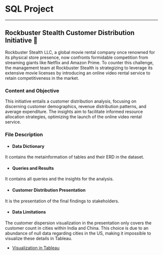# SQL Project
___
## Rockbuster Stealth Customer Distribution Initiative 🎥
Rockbuster Stealth LLC, a global movie rental company once renowned for its physical store presence, now confronts formidable competition from streaming giants like Netflix and Amazon Prime. To counter this challenge, the management team at Rockbuster Stealth is strategizing to leverage its extensive movie licenses by introducing an online video rental service to retain competitiveness in the market.

### Content and Objective
This initiative entails a customer distribution analysis, focusing on discerning customer demographics, revenue distribution patterns, and average expenditure. 
The insights aim to facilitate informed resource allocation strategies, optimizing the launch of the online video rental service.

### File Description
* #### Data Dictionary
It contains the metainformation of tables and their ERD in the dataset.
* #### Queries and Results
It contains all queries and the insights for the analysis.
* #### Customer Distribution Presentation
It is the presentation of the final findings to stakeholders.
* #### Data Limitations
The customer dispersion visualization in the presentation only covers the customer count in cities within India and China. This choice is due to an abundance of null data regarding cities in the US, making it impossible to visualize these details in Tableau.

* [Visualization in Tableau](https://public.tableau.com/views/RockBusterCustomerDistribution/CustomerOverview?:language=en-US&:sid=&:display_count=n&:origin=viz_share_link) 
